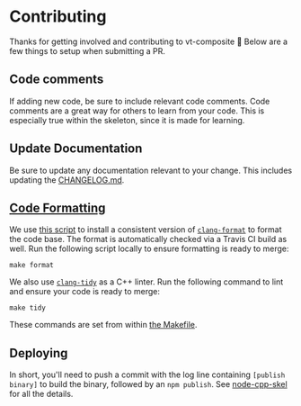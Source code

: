 # Contributing

Thanks for getting involved and contributing to vt-composite :tada: Below are a few things to setup when submitting a PR.

## Code comments

If adding new code, be sure to include relevant code comments. Code comments are a great way for others to learn from your code. This is especially true within the skeleton, since it is made for learning.

## Update Documentation

Be sure to update any documentation relevant to your change. This includes updating the [CHANGELOG.md](https://github.com/mapbox/node-cpp-skel/blob/master/CHANGELOG.md).

## [Code Formatting](/docs/extended-tour.md#clang-tools)

We use [this script](/scripts/clang-format.sh#L20) to install a consistent version of [`clang-format`](https://clang.llvm.org/docs/ClangFormat.html) to format the code base. The format is automatically checked via a Travis CI build as well. Run the following script locally to ensure formatting is ready to merge:

    make format

We also use [`clang-tidy`](https://clang.llvm.org/extra/clang-tidy/) as a C++ linter. Run the following command to lint and ensure your code is ready to merge:

	make tidy

These commands are set from within [the Makefile](./Makefile).

## Deploying

In short, you'll need to push a commit with the log line containing `[publish binary]` to build the binary, followed by an `npm publish`. See [node-cpp-skel](https://github.com/mapbox/node-cpp-skel/blob/d2848ed5bcc5a798ff39a2ac139b70844043ff11/docs/publishing-binaries.md) for all the details.